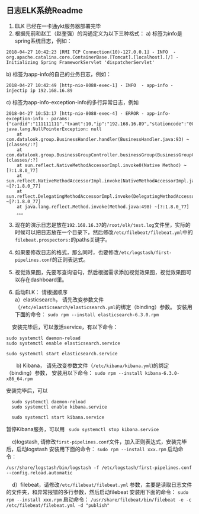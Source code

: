 
## 日志ELK系统Readme
					
1. ELK 已经在一卡通ykt服务器部署完毕
2. 根据先前和赵工（赵奎强）的沟通定义为以下三种格式：
a) 标签为info是spring系统日志，例如：
```　
2018-04-27 10:42:23 [RMI TCP Connection(10)-127.0.0.1] - INFO  - org.apache.catalina.core.ContainerBase.[Tomcat].[localhost].[/] - Initializing Spring FrameworkServlet 'dispatcherServlet'
```
b) 标签为app-info的自己的业务日志，例如：
```
2018-04-27 10:42:49 [http-nio-8088-exec-1] - INFO  - app-info - injectip ip 192.168.16.89
```
c) 标签为app-info-exception-info的多行异常日志，例如
```
2018-04-27 10:53:17 [http-nio-8088-exec-4] - ERROR - app-info-exception-info - params:{"cardid":"111111111","txamt":10,"ip":"192.168.16.89","stationcode":"0002","inputuserid":1,"organcode":"99999"} java.lang.NullPointerException: null
	at com.datalook.group.BusinessHandler.handler(BusinessHandler.java:93) ~[classes/:?]
	at com.datalook.group.BusinessGroupController.businessGroup(BusinessGroupController.java:51) [classes/:?]
	at sun.reflect.NativeMethodAccessorImpl.invoke0(Native Method) ~[?:1.8.0_77]
	at sun.reflect.NativeMethodAccessorImpl.invoke(NativeMethodAccessorImpl.java:62) ~[?:1.8.0_77]
	at sun.reflect.DelegatingMethodAccessorImpl.invoke(DelegatingMethodAccessorImpl.java:43) ~[?:1.8.0_77]
	at java.lang.reflect.Method.invoke(Method.java:498) ~[?:1.8.0_77]
	。。。
```
3. 现在的演示日志是放在`192.168.16.37`的`/root/elk/test.log`文件里，实际的时候可以把日志放在一个目录下，然后修改`/etc/filebeat/filebeat.yml`中的`filebeat.prospectors:`的paths关键字。

4. 如果要修改日志的格式，那么同时，也要修改`/etc/logstash/first-pipelines.conf`的正则表达式。

5. 视觉效果图，先要写查询语句，然后根据需求添加视觉效果图，视觉效果图可以存在dashboard里。

6. 启动ELK： 请根据顺序 <br/>
a）elasticsearch， 请先改变参数文件（`/etc/elasticsearch/elasticsearch.yml`的绑定（binding）参数。 
  安装用下面的命令：
  `sudo rpm --install elasticsearch-6.3.0.rpm`
  
  &nbsp;&nbsp;&nbsp;  安装完毕后，可以激活service，有以下命令：
  ```
  sudo systemctl daemon-reload
  sudo systemctl enable elasticsearch.service

  sudo systemctl start elasticsearch.service
```
&nbsp;&nbsp;&nbsp;&nbsp;&nbsp;&nbsp; b) Kibana， 请先改变参数文件（`/etc/kibana/kibana.yml`)的绑定（binding）参数，
安装用以下命令：
  `sudo rpm --install kibana-6.3.0-x86_64.rpm`

安装完毕后，可以
```
  sudo systemctl daemon-reload
  sudo systemctl enable kibana.service

  sudo systemctl start kibana.service
  ```
  暂停Kibana服务，可以用
 ` sudo systemctl stop kibana.service`

&nbsp;&nbsp;&nbsp; c)logstash, 请修改`first-pipelines.conf`文件，加入正则表达式，安装完毕后，启动logstash
  安装用下面的命令：
  `sudo rpm --install xxx.rpm`
  启动命令：
  ```
  /usr/share/logstash/bin/logstash -f /etc/logstash/first-pipelines.conf --config.reload.automatic
  ```
   
&nbsp;&nbsp;&nbsp; d）filebeat，请修改`/etc/filebeat/filebeat.yml` 参数，主要是读取日志文件的文件夹，和异常报错的多行参数，然后启动filebeat
  安装用下面的命令：
  `sudo rpm --install xxx.rpm`
  启动命令：
  `/usr/share/filebeat/bin/filebeat -e -c /etc/filebeat/filebeat.yml -d "publish"`
 
